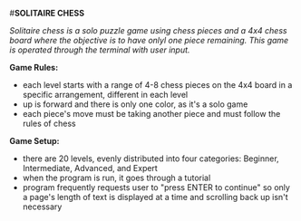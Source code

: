 #**SOLITAIRE CHESS**

_Solitaire chess is a solo puzzle game using chess pieces and a 4x4 chess board where the objective is to have onlyl one piece remaining._
_This game is operated through the terminal with user input._

**Game Rules:**
- each level starts with a range of 4-8 chess pieces on the 4x4 board in a specific arrangement, different in each level
- up is forward and there is only one color, as it's a solo game
- each piece's move must be taking another piece and must follow the rules of chess

**Game Setup:**
- there are 20 levels, evenly distributed into four categories: Beginner, Intermediate, Advanced, and Expert
- when the program is run, it goes through a tutorial
- program frequently requests user to "press ENTER to continue" so only a page's length of text is displayed at a time and scrolling back up isn't necessary
